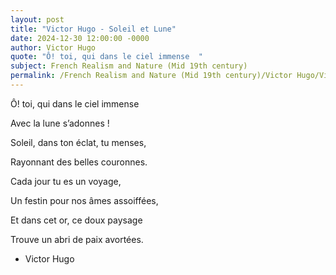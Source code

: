 ```yaml
---
layout: post
title: "Victor Hugo - Soleil et Lune"
date: 2024-12-30 12:00:00 -0000
author: Victor Hugo
quote: "Ô! toi, qui dans le ciel immense  "
subject: French Realism and Nature (Mid 19th century)
permalink: /French Realism and Nature (Mid 19th century)/Victor Hugo/Victor Hugo - Soleil et Lune
---
```


Ô! toi, qui dans le ciel immense  

Avec la lune s’adonnes !  

Soleil, dans ton éclat, tu menses,  

Rayonnant des belles couronnes.  

Cada jour tu es un voyage,  

Un festin pour nos âmes assoiffées,  

Et dans cet or, ce doux paysage  

Trouve un abri de paix avortées.  


- Victor Hugo
